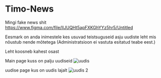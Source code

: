 # Timo-News
Mingi fake news shit
https://www.figma.com/file/lIJUQHt5apFXKGhYYz5hr5/Untitled


Eesmark on anda inimestele kes usuvad teistsuguseid asju uudiste leht mis nõustub nende mõtetega
(Administratsioon ei vastuta esitatud teabe eest.)

Leht koosneb kahest osast

Main page kuss on palju uudiseid
![uudis](https://user-images.githubusercontent.com/93149372/165890836-b09022fb-f6f1-4182-9383-149483621f50.png)


uudise page kus on uudis lajalt
![uudis 2](https://user-images.githubusercontent.com/93149372/165890841-ef2ac87b-f270-4ba1-ba7f-d795a594c70c.png)
